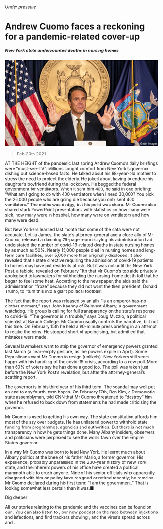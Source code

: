 ###### Under pressure

# Andrew Cuomo faces a reckoning for a pandemic-related cover-up 

##### New York state undercounted deaths in nursing homes 

![image](images/20210220_usp502.jpg) 

> Feb 20th 2021 


AT THE HEIGHT of the pandemic last spring Andrew Cuomo’s daily briefings were “must-see-TV”. Millions sought comfort from New York’s governor dishing out science-based facts. He talked about his 88-year-old mother to stress the need to protect the elderly. He joked about having to endure his daughter’s boyfriend during the lockdown. He begged the federal government for ventilators. When it sent him 400, he said in one briefing: “What am I going to do with 400 ventilators when I need 30,000? You pick the 26,000 people who are going die because you only sent 400 ventilators.” The maths was dodgy, but his point was sharp. Mr Cuomo also shared stark PowerPoint presentations with statistics on how many were sick, how many were in hospital, how many were on ventilators and how many were dead.


But New Yorkers learned last month that some of the data were not accurate. Letitia James, the state’s attorney-general and a close ally of Mr Cuomo, released a damning 76-page report saying his administration had understated the number of covid-19-related deaths in state nursing homes by as much as 50%. Nearly 15,000 people died in nursing homes and long-term care facilities, over 5,000 more than originally disclosed. It also revealed that a state directive requiring the admission of covid-19 patients to homes may have put residents at risk. But it was not until the New York Post, a tabloid, revealed on February 11th that Mr Cuomo’s top aide privately apologised to lawmakers for withholding the nursing-home death toll that he began to feel some heat. According to the newspaper, the aide said the administration “froze” because they did not want the then president, Donald Trump, to “turn this into a giant political football”.



The fact that the report was released by an ally “is an emperor-has-no-clothes moment,” says John Kaehny of Reinvent Albany, a government watchdog. His group is calling for full transparency on the state’s response to covid-19. “The governor is in trouble,” says Doug Muzzio, a political scientist at Baruch College. Mr Cuomo usually controls the narrative, but not this time. On February 15th he held a 90-minute press briefing in an attempt to retake the reins. He stopped short of apologising, but admitted that mistakes were made.


Several lawmakers want to strip the governor of emergency powers granted last March (a near-empty gesture, as the powers expire in April). Some Republicans want Mr Cuomo to resign (unlikely). New Yorkers still seem happy with his handling of the covid-19 crisis, according to a new poll. More than 60% of voters say he has done a good job. The poll was taken just before the New York Post’s revelation, but after the attorney-general’s scathing report.


The governor is in his third year of his third term. The scandal may well put an end to any fourth-term hopes. On February 17th, Ron Kim, a Democratic state assemblyman, told CNN that Mr Cuomo threatened to “destroy” him when he refused to back down from statements he had made criticising the governor.


Mr Cuomo is used to getting his own way. The state constitution affords him most of the say over budgets. He has unilateral power to withhold state funding from programmes, agencies and authorities. But there is not much transparency in how he gets things done. Many Albany insiders, observers and politicians were perplexed to see the world fawn over the Empire State’s governor.


In a way Mr Cuomo was born to lead New York. He learnt much about Albany politics at the knee of his father Mario, a former governor. His experience, probably unparalleled in the 230-year history of New York state, and the inherent powers of his office have created a political mammoth able to crush anyone. Nine of his senior officials who apparently disagreed with him on policy have resigned or retired recently; he remains. Mr Cuomo declared during his first term: “I am the government.” That is looking somewhat less certain than it was.■


Dig deeper


All our stories relating to the pandemic and the vaccines can be found on our . You can also listen to , our new podcast on the race between injections and infections, and find trackers showing ,  and the virus’s spread across  and .


